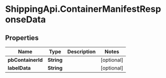 # ShippingApi.ContainerManifestResponseData

## Properties

Name | Type | Description | Notes
------------ | ------------- | ------------- | -------------
**pbContainerId** | **String** |  | [optional] 
**labelData** | **String** |  | [optional] 


